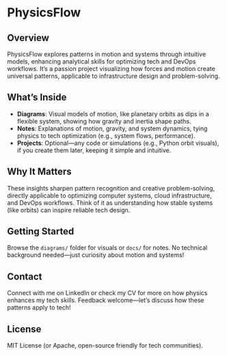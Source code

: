 # PhysicsFlow

## Overview
PhysicsFlow explores patterns in motion and systems through intuitive models, enhancing analytical skills for optimizing tech and DevOps workflows. It’s a passion project visualizing how forces and motion create universal patterns, applicable to infrastructure design and problem-solving.

## What’s Inside
- **Diagrams**: Visual models of motion, like planetary orbits as dips in a flexible system, showing how gravity and inertia shape paths.
- **Notes**: Explanations of motion, gravity, and system dynamics, tying physics to tech optimization (e.g., system flows, performance).
- **Projects**: Optional—any code or simulations (e.g., Python orbit visuals), if you create them later, keeping it simple and intuitive.

## Why It Matters
These insights sharpen pattern recognition and creative problem-solving, directly applicable to optimizing computer systems, cloud infrastructure, and DevOps workflows. Think of it as understanding how stable systems (like orbits) can inspire reliable tech design.

## Getting Started
Browse the `diagrams/` folder for visuals or `docs/` for notes. No technical background needed—just curiosity about motion and systems!

## Contact
Connect with me on LinkedIn or check my CV for more on how physics enhances my tech skills. Feedback welcome—let’s discuss how these patterns apply to tech!

## License
MIT License (or Apache, open-source friendly for tech communities).
